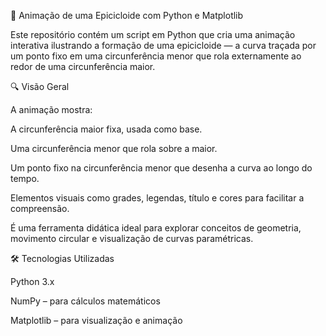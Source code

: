🎥 Animação de uma Epicicloide com Python e Matplotlib

Este repositório contém um script em Python que cria uma animação interativa ilustrando a formação de uma epicicloide — a curva traçada por um ponto fixo em uma circunferência menor que rola externamente ao redor de uma circunferência maior.

🔍 Visão Geral

A animação mostra:

A circunferência maior fixa, usada como base.

Uma circunferência menor que rola sobre a maior.

Um ponto fixo na circunferência menor que desenha a curva ao longo do tempo.

Elementos visuais como grades, legendas, título e cores para facilitar a compreensão.

É uma ferramenta didática ideal para explorar conceitos de geometria, movimento circular e visualização de curvas paramétricas.

🛠️ Tecnologias Utilizadas

Python 3.x

NumPy – para cálculos matemáticos

Matplotlib – para visualização e animação
